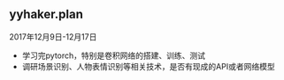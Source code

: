 yyhaker.plan
----------
2017年12月9日-12月17日 
 - 学习完pytorch，特别是卷积网络的搭建、训练、测试
  - 调研场景识别、人物表情识别等相关技术，是否有现成的API或者网络模型
 